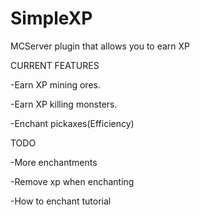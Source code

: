 SimpleXP
========

MCServer plugin that allows you to earn XP

CURRENT FEATURES

-Earn XP mining ores.

-Earn XP killing monsters.

-Enchant pickaxes(Efficiency)

TODO

-More enchantments

-Remove xp when enchanting

-How to enchant tutorial

